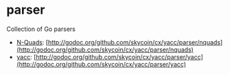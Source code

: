 parser
======

Collection of Go parsers

- [N-Quads](http://www.w3.org/TR/n-quads/): [http://godoc.org/github.com/skycoin/cx/yacc/parser/nquads](http://godoc.org/github.com/skycoin/cx/yacc/parser/nquads)
- [yacc](http://pubs.opengroup.org/onlinepubs/009695399/utilities/yacc.html): [http://godoc.org/github.com/skycoin/cx/yacc/parser/yacc](http://godoc.org/github.com/skycoin/cx/yacc/parser/yacc)
